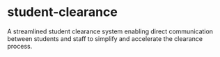 # student-clearance
A streamlined student clearance system enabling direct communication between students and staff to simplify and accelerate the clearance process.
